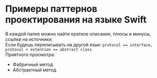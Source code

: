 # Примеры паттернов проектирования на языке Swift

В каждой папке можно найти краткое описание, плюсы и минусы, ссылки на источники.<br>
Если будешь переписывать на другой язык:   ```protocol == interface, protocol + extention == abstract class```<br>
Приятного просмотра:<br>

- Фабричный метод
- Абстрактный метод
